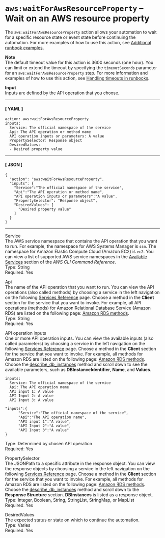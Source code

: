 # `aws:waitForAwsResourceProperty` – Wait on an AWS resource property<a name="automation-action-waitForAwsResourceProperty"></a>

The `aws:waitForAwsResourceProperty` action allows your automation to wait for a specific resource state or event state before continuing the automation\. For more examples of how to use this action, see [Additional runbook examples](automation-document-examples.md)\.

**Note**  
The default timeout value for this action is 3600 seconds \(one hour\)\. You can limit or extend the timeout by specifying the `timeoutSeconds` parameter for an `aws:waitForAwsResourceProperty` step\. For more information and examples of how to use this action, see [Handling timeouts in runbooks](automation-handling-timeouts.md)\.

**Input**  
Inputs are defined by the API operation that you choose\.

------
#### [ YAML ]

```
action: aws:waitForAwsResourceProperty
inputs:
  Service: The official namespace of the service
  Api: The API operation or method name
  API operation inputs or parameters: A value
  PropertySelector: Response object
  DesiredValues:
  - Desired property value
```

------
#### [ JSON ]

```
{
  "action": "aws:waitForAwsResourceProperty",
  "inputs": {
    "Service":"The official namespace of the service",
    "Api":"The API operation or method name",
    "API operation inputs or parameters":"A value",
    "PropertySelector": "Response object",
    "DesiredValues": [
      "Desired property value"
    ]
  }
}
```

------

Service  
The AWS service namespace that contains the API operation that you want to run\. For example, the namespace for AWS Systems Manager is `ssm`\. The namespace for Amazon Elastic Compute Cloud \(Amazon EC2\) is `ec2`\. You can view a list of supported AWS service namespaces in the [Available Services](https://docs.aws.amazon.com/cli/latest/reference/#available-services) section of the *AWS CLI Command Reference*\.  
Type: String  
Required: Yes

Api  
The name of the API operation that you want to run\. You can view the API operations \(also called methods\) by choosing a service in the left navigation on the following [Services Reference](https://boto3.amazonaws.com/v1/documentation/api/latest/reference/services/index.html) page\. Choose a method in the **Client** section for the service that you want to invoke\. For example, all API operations \(methods\) for Amazon Relational Database Service \(Amazon RDS\) are listed on the following page: [Amazon RDS methods](https://boto3.amazonaws.com/v1/documentation/api/latest/reference/services/rds.html)\.  
Type: String  
Required: Yes

API operation inputs  
One or more API operation inputs\. You can view the available inputs \(also called parameters\) by choosing a service in the left navigation on the following [Services Reference](https://boto3.amazonaws.com/v1/documentation/api/latest/reference/services/index.html) page\. Choose a method in the **Client** section for the service that you want to invoke\. For example, all methods for Amazon RDS are listed on the following page: [Amazon RDS methods](https://boto3.amazonaws.com/v1/documentation/api/latest/reference/services/rds.html)\. Choose the [describe\_db\_instances](https://boto3.amazonaws.com/v1/documentation/api/latest/reference/services/rds.html#RDS.Client.describe_db_instances) method and scroll down to see the available parameters, such as **DBInstanceIdentifier**, **Name**, and **Values**\.  

```
inputs:
  Service: The official namespace of the service
  Api: The API operation name
  API input 1: A value
  API Input 2: A value
  API Input 3: A value
```

```
"inputs":{
      "Service":"The official namespace of the service",
      "Api":"The API operation name",
      "API input 1":"A value",
      "API Input 2":"A value",
      "API Input 3":"A value"
}
```
Type: Determined by chosen API operation  
Required: Yes

PropertySelector  
The JSONPath to a specific attribute in the response object\. You can view the response objects by choosing a service in the left navigation on the following [Services Reference](https://boto3.amazonaws.com/v1/documentation/api/latest/reference/services/index.html) page\. Choose a method in the **Client** section for the service that you want to invoke\. For example, all methods for Amazon RDS are listed on the following page: [Amazon RDS methods](https://boto3.amazonaws.com/v1/documentation/api/latest/reference/services/rds.html)\. Choose the [describe\_db\_instances](https://boto3.amazonaws.com/v1/documentation/api/latest/reference/services/rds.html#RDS.Client.describe_db_instances) method and scroll down to the **Response Structure** section\. **DBInstances** is listed as a response object\.  
Type: Integer, Boolean, String, StringList, StringMap, or MapList  
Required: Yes

DesiredValues  
The expected status or state on which to continue the automation\.  
Type: Varies  
Required: Yes